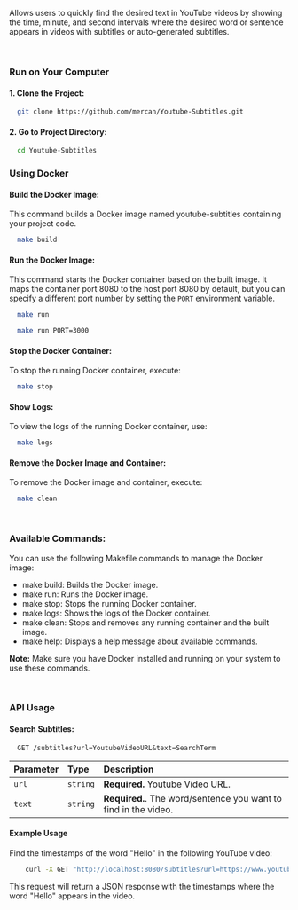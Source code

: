 Allows users to quickly find the desired text in YouTube videos by showing the time, minute, and second intervals where the desired word or sentence appears in videos with subtitles or auto-generated subtitles.

&nbsp;
&nbsp;

### Run on Your Computer

#### 1. Clone the Project:

```bash
  git clone https://github.com/mercan/Youtube-Subtitles.git
```

#### 2. Go to Project Directory:

```bash
  cd Youtube-Subtitles
```

### Using Docker

#### Build the Docker Image:

This command builds a Docker image named youtube-subtitles containing your project code.

```bash
  make build
```

#### Run the Docker Image:

This command starts the Docker container based on the built image. It maps the container port 8080 to the host port 8080 by default, but you can specify a different port number by setting the `PORT` environment variable.

```bash
  make run
```

```bash
  make run PORT=3000
```

#### Stop the Docker Container:

To stop the running Docker container, execute:

```bash
  make stop
```

#### Show Logs:

To view the logs of the running Docker container, use:

```bash
  make logs
```

#### Remove the Docker Image and Container:

To remove the Docker image and container, execute:

```bash
  make clean
```

&nbsp;

### Available Commands:

You can use the following Makefile commands to manage the Docker image:

* make build: Builds the Docker image.
* make run: Runs the Docker image.
* make stop: Stops the running Docker container.
* make logs: Shows the logs of the Docker container.
* make clean: Stops and removes any running container and the built image.
* make help: Displays a help message about available commands.

**Note:** Make sure you have Docker installed and running on your system to use these commands.

&nbsp;

### API Usage

#### Search Subtitles:

```http
  GET /subtitles?url=YoutubeVideoURL&text=SearchTerm
```

| Parameter | Type     | Description                  |
| :-------- | :------- | :--------------------------- |
| `url` | `string` | **Required.** Youtube Video URL. |
| `text` | `string` | **Required.**. The word/sentence you want to find in the video. |

#### Example Usage

Find the timestamps of the word "Hello" in the following YouTube video:

```bash
    curl -X GET "http://localhost:8080/subtitles?url=https://www.youtube.com/watch?v=YQHsXMglC9A&text=Hello"
```

This request will return a JSON response with the timestamps where the word "Hello" appears in the video.
